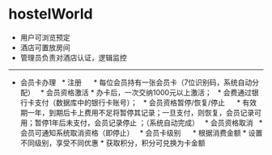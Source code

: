 # hostelWorld
* 用户可浏览预定
* 酒店可置放房间
* 管理员负责对酒店认证，逻辑监控
---------------------
* 会员卡办理
   * 注册
      * 每位会员持有一张会员卡（7位识别码，系统自动分配）
   * 会员资格激活
      * 办卡后，一次交纳1000元以上激活；
      * 会费通过银行卡支付（数据库中的银行卡账号）；
   * 会员资格暂停/恢复/停止
      * 有效期一年，到期后卡上费用不足将暂停其记录；一旦支付，则恢复，会员记录可用；暂停1年后未支付，会员记录停止 ；（系统自动完成）
   * 会员资格取消
      * 会员可通知系统取消资格（即停止）
   * 会员卡级别
      * 根据消费金额
        * 设置不同级别，享受不同优惠
        * 获取积分，积分可兑换为卡金额
      
      
 
